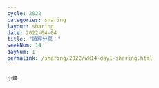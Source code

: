 ```yaml
---
cycle: 2022
categories: sharing
layout: sharing
date: 2022-04-04
title: "讀經分享："
weekNum: 14
dayNum: 1
permalink: /sharing/2022/wk14-day1-sharing.html
---
```


[](https://eccseattle.github.io/media/sharing/2022/wk014/2022-04-04-bin.m4a)

`小錢`
